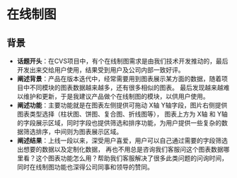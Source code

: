 # 在线制图

## 背景
- **话题开头**：在CVS项目中，有个在线制图需求是由我们技术开发推动的，最后开发出来交给用户使用，结果受到用户及公司内部一致好评。
- **阐述背景**：产品在版本迭代中，经常需要用到图表展示某方面的数据，随着项目中不同模块的图表数据越来越多，还有很多相似的图表。
最后发现越来越难以维护和更新，于是我建议产品做个在线制图的模块，以供用户使用。
- **阐述功能**：主要功能就是在图表左侧提供可拖动 X轴 Y轴字段，图片右侧提供图表类型选择（柱状图、饼图、复合图、折线图等），
图表上方为 X轴 和 Y轴的字段展示区域，同时字段也提供筛选和排序功能，为用户提供一些复杂的数据筛选排序，中间则为图表展示区域。
- **阐述结果**：上线一段以来，深受用户喜爱，用户可以自己通过需要的字段筛选出想要的数据以及定制化数据，
再也不用总是咨询我们客服问这个图表数据哪里看？这个图表功能怎么用？帮助我们客服解决了很多此类问题的问询时间，同时在线制图功能也深得公司同事和领导的赞同。
